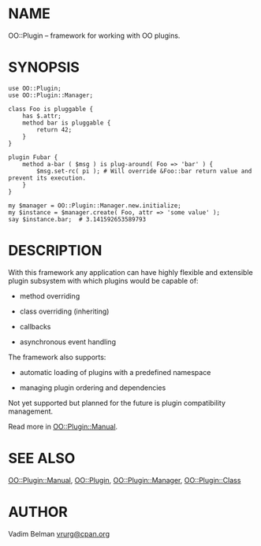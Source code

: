 NAME
====

OO::Plugin – framework for working with OO plugins.

SYNOPSIS
========

    use OO::Plugin;
    use OO::Plugin::Manager;

    class Foo is pluggable {
        has $.attr;
        method bar is pluggable {
            return 42;
        }
    }

    plugin Fubar {
        method a-bar ( $msg ) is plug-around( Foo => 'bar' ) {
            $msg.set-rc( pi ); # Will override &Foo::bar return value and prevent its execution.
        }
    }

    my $manager = OO::Plugin::Manager.new.initialize;
    my $instance = $manager.create( Foo, attr => 'some value' );
    say $instance.bar;  # 3.141592653589793

DESCRIPTION
===========

With this framework any application can have highly flexible and extensible plugin subsystem with which plugins would be capable of:

  * method overriding

  * class overriding (inheriting)

  * callbacks

  * asynchronous event handling

The framework also supports:

  * automatic loading of plugins with a predefined namespace

  * managing plugin ordering and dependencies

Not yet supported but planned for the future is plugin compatibility management.

Read more in [OO::Plugin::Manual](https://github.com/vrurg/Perl6-OO-Plugin/blob/v0.0.901/docs/md/OO/Plugin/Manual.md).

SEE ALSO
========

[OO::Plugin::Manual](https://github.com/vrurg/Perl6-OO-Plugin/blob/v0.0.901/docs/md/OO/Plugin/Manual.md), [OO::Plugin](https://github.com/vrurg/Perl6-OO-Plugin/blob/v0.0.901/docs/md/OO/Plugin.md), [OO::Plugin::Manager](https://github.com/vrurg/Perl6-OO-Plugin/blob/v0.0.901/docs/md/OO/Plugin/Manager.md), [OO::Plugin::Class](https://github.com/vrurg/Perl6-OO-Plugin/blob/v0.0.901/docs/md/OO/Plugin/Class.md)

AUTHOR
======

Vadim Belman <vrurg@cpan.org>

